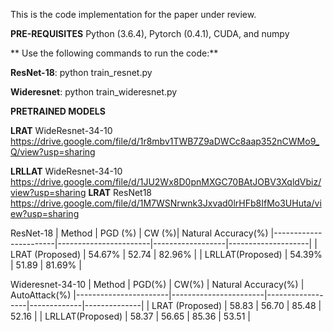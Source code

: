 This is the code implementation for the paper under review. 

**PRE-REQUISITES**
Python (3.6.4),
Pytorch (0.4.1),
CUDA, and
numpy

**
Use the following commands to run the code:**

**ResNet-18**:  python train_resnet.py 


**Wideresnet**: python train_wideresnet.py


**PRETRAINED MODELS**

**LRAT** WideResnet-34-10  https://drive.google.com/file/d/1r8mbv1TWB7Z9aDWCc8aap352nCWMo9_Q/view?usp=sharing


**LRLLAT** WideResnet-34-10  https://drive.google.com/file/d/1JU2Wx8D0pnMXGC70BAtJOBV3XqldVbiz/view?usp=sharing
**LRAT**  ResNet18 https://drive.google.com/file/d/1M7WSNrwnk3Jxvad0lrHFb8IfMo3UHuta/view?usp=sharing


ResNet-18
| Method              	| PGD (%) 	| CW (%)| Natural Accuracy(%)
|-----------------------|-----------------------|------------------|--------------------|
| LRAT (Proposed)   		|  54.67%   	|     52.74  		|     82.96%            |
| LRLLAT(Proposed)   		|  54.39%   	|     51.89  		|        81.69%             |






Wideresnet-34-10
| Method              	| PGD(%) 	|  CW(%) | Natural Accuracy(%) | AutoAttack(%)
|-----------------------|-----------------------|------------------|-------------|--------------|
| LRAT (Proposed)   		|  58.83   	|  56.70     		|        85.48     | 52.16      |
| LRLLAT(Proposed)   		|  58.37  	|   56.65 		|           85.36       | 53.51      |

  
